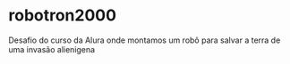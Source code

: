# robotron2000
Desafio do curso da Alura onde montamos um robô para salvar a terra de uma invasão alienigena

